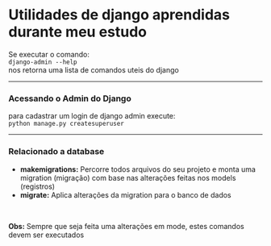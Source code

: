 # Utilidades de django aprendidas durante meu estudo

Se executar o comando:<br>
`django-admin --help`<br>
nos retorna uma lista de comandos uteis do django

---

### Acessando o Admin do Django

para cadastrar um login de django admin execute: <br>
`python manage.py createsuperuser`

---

### Relacionado a database

- **makemigrations:** Percorre todos arquivos do seu projeto e monta uma migration (migração) com base nas alterações feitas nos models (registros)
- **migrate:** Aplica alterações da migration para o banco de dados
<br>

**Obs:** Sempre que seja feita uma alterações em mode, estes comandos devem ser executados
